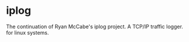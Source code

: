 # iplog
The continuation of Ryan McCabe's iplog project. A TCP/IP traffic logger. for linux systems.
